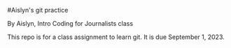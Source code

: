 #Aislyn's git practice

By Aislyn, Intro Coding for Journalists class

This repo is for a class assignment to learn git. It is due September 1, 2023.